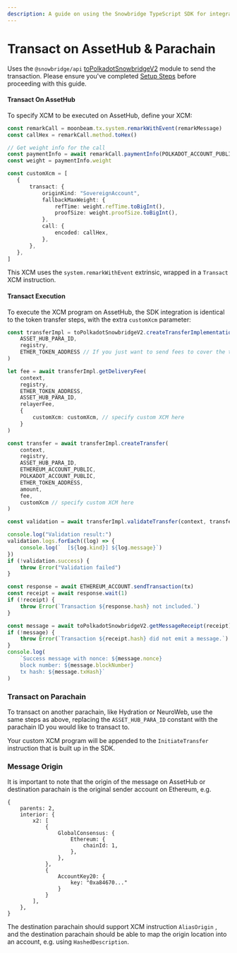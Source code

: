 ```yaml
---
description: A guide on using the Snowbridge TypeScript SDK for integration.
---
```


# Transact on AssetHub & Parachain

Uses the `@snowbridge/api`  [toPolkadotSnowbridgeV2](../../../../web/packages/api/src/toPolkadotSnowbridgeV2.ts) module to send the transaction. Please ensure you've completed [Setup Steps](setup-steps.md) before proceeding with this guide.

#### Transact On AssetHub

To specify XCM to be executed on AssetHub, define your XCM:

```typescript
const remarkCall = moonbeam.tx.system.remarkWithEvent(remarkMessage)
const callHex = remarkCall.method.toHex()

// Get weight info for the call
const paymentInfo = await remarkCall.paymentInfo(POLKADOT_ACCOUNT_PUBLIC)
const weight = paymentInfo.weight

const customXcm = [
   {
       transact: {
           originKind: "SovereignAccount",
           fallbackMaxWeight: {
               refTime: weight.refTime.toBigInt(),
               proofSize: weight.proofSize.toBigInt(),
           },
           call: {
               encoded: callHex,
           },
       },
   },
]
```

This XCM uses the `system.remarkWithEvent` extrinsic, wrapped in a `Transact` XCM instruction.

#### Transact Execution

To execute the XCM program on AssetHub, the SDK integration is identical to the token transfer steps, with the extra `customXcm` parameter:

```typescript
const transferImpl = toPolkadotSnowbridgeV2.createTransferImplementation(
    ASSET_HUB_PARA_ID,
    registry,
    ETHER_TOKEN_ADDRESS // If you just want to send fees to cover the transact call
)

let fee = await transferImpl.getDeliveryFee(
    context,
    registry,
    ETHER_TOKEN_ADDRESS,
    ASSET_HUB_PARA_ID,
    relayerFee,
    {
        customXcm: customXcm, // specify custom XCM here
    }
)

const transfer = await transferImpl.createTransfer(
    context,
    registry,
    ASSET_HUB_PARA_ID,
    ETHEREUM_ACCOUNT_PUBLIC,
    POLKADOT_ACCOUNT_PUBLIC,
    ETHER_TOKEN_ADDRESS,
    amount,
    fee,
    customXcm // specify custom XCM here
)

const validation = await transferImpl.validateTransfer(context, transfer)

console.log("Validation result:")
validation.logs.forEach((log) => {
    console.log(`  [${log.kind}] ${log.message}`)
})
if (!validation.success) {
    throw Error("Validation failed")
}

const response = await ETHEREUM_ACCOUNT.sendTransaction(tx)
const receipt = await response.wait(1)
if (!receipt) {
    throw Error(`Transaction ${response.hash} not included.`)
}

const message = await toPolkadotSnowbridgeV2.getMessageReceipt(receipt)
if (!message) {
    throw Error(`Transaction ${receipt.hash} did not emit a message.`)
}
console.log(
    `Success message with nonce: ${message.nonce}
    block number: ${message.blockNumber}
    tx hash: ${message.txHash}`
)

```

### Transact on Parachain

To transact on another parachain, like Hydration or NeuroWeb, use the same steps as above, replacing the `ASSET_HUB_PARA_ID` constant with the parachain ID you would like to transact to.

Your custom XCM program will be appended to the `InitiateTransfer` instruction that is built up in the SDK.

### Message Origin

It is important to note that the origin of the message on AssetHub or destination parachain is the original sender account on Ethereum, e.g.&#x20;

```
{
    parents: 2,
    interior: {
        x2: [
            {
                GlobalConsensus: {
                    Ethereum: {
                        chainId: 1,
                    },
                },
            },
            {
                AccountKey20: {
                    key: "0xa84670..."
                }
            }
        ],
    },
}
```

The destination parachain should support XCM instruction `AliasOrigin` , and the destination parachain should be able to map the origin location into an account, e.g. using `HashedDescription`.
